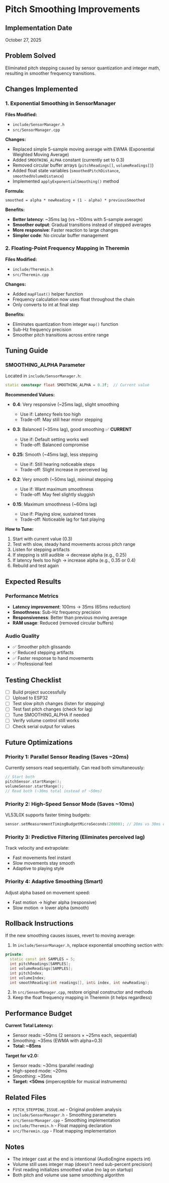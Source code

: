# Pitch Smoothing Improvements

## Implementation Date
October 27, 2025

## Problem Solved
Eliminated pitch stepping caused by sensor quantization and integer math, resulting in smoother frequency transitions.

## Changes Implemented

### 1. Exponential Smoothing in SensorManager
**Files Modified:**
- `include/SensorManager.h`
- `src/SensorManager.cpp`

**Changes:**
- Replaced simple 5-sample moving average with EWMA (Exponential Weighted Moving Average)
- Added `SMOOTHING_ALPHA` constant (currently set to 0.3)
- Removed circular buffer arrays (`pitchReadings[]`, `volumeReadings[]`)
- Added float state variables (`smoothedPitchDistance`, `smoothedVolumeDistance`)
- Implemented `applyExponentialSmoothing()` method

**Formula:**
```
smoothed = alpha * newReading + (1 - alpha) * previousSmoothed
```

**Benefits:**
- **Better latency**: ~35ms lag (vs ~100ms with 5-sample average)
- **Smoother output**: Gradual transitions instead of stepped averages
- **More responsive**: Faster reaction to large changes
- **Simpler code**: No circular buffer management

### 2. Floating-Point Frequency Mapping in Theremin
**Files Modified:**
- `include/Theremin.h`
- `src/Theremin.cpp`

**Changes:**
- Added `mapFloat()` helper function
- Frequency calculation now uses float throughout the chain
- Only converts to int at final step

**Benefits:**
- Eliminates quantization from integer `map()` function
- Sub-Hz frequency precision
- Smoother pitch transitions across entire range

## Tuning Guide

### SMOOTHING_ALPHA Parameter
Located in `include/SensorManager.h`:

```cpp
static constexpr float SMOOTHING_ALPHA = 0.3f;  // Current value
```

**Recommended Values:**
- **0.4**: Very responsive (~25ms lag), slight smoothing
  - Use if: Latency feels too high
  - Trade-off: May still hear minor stepping

- **0.3**: Balanced (~35ms lag), good smoothing ✅ **CURRENT**
  - Use if: Default setting works well
  - Trade-off: Balanced compromise

- **0.25**: Smooth (~45ms lag), less stepping
  - Use if: Still hearing noticeable steps
  - Trade-off: Slight increase in perceived lag

- **0.2**: Very smooth (~50ms lag), minimal stepping
  - Use if: Want maximum smoothness
  - Trade-off: May feel slightly sluggish

- **0.15**: Maximum smoothness (~60ms lag)
  - Use if: Playing slow, sustained tones
  - Trade-off: Noticeable lag for fast playing

**How to Tune:**
1. Start with current value (0.3)
2. Test with slow, steady hand movements across pitch range
3. Listen for stepping artifacts
4. If stepping is still audible → decrease alpha (e.g., 0.25)
5. If latency feels too high → increase alpha (e.g., 0.35 or 0.4)
6. Rebuild and test again

## Expected Results

### Performance Metrics
- **Latency improvement**: 100ms → 35ms (65ms reduction)
- **Smoothness**: Sub-Hz frequency precision
- **Responsiveness**: Better than previous moving average
- **RAM usage**: Reduced (removed circular buffers)

### Audio Quality
- ✅ Smoother pitch glissando
- ✅ Reduced stepping artifacts
- ✅ Faster response to hand movements
- ✅ Professional feel

## Testing Checklist

- [ ] Build project successfully
- [ ] Upload to ESP32
- [ ] Test slow pitch changes (listen for stepping)
- [ ] Test fast pitch changes (check for lag)
- [ ] Tune SMOOTHING_ALPHA if needed
- [ ] Verify volume control still works
- [ ] Check serial output for values

## Future Optimizations

### Priority 1: Parallel Sensor Reading (Saves ~20ms)
Currently sensors read sequentially. Can read both simultaneously:
```cpp
// Start both
pitchSensor.startRange();
volumeSensor.startRange();
// Read both (~30ms total instead of ~50ms)
```

### Priority 2: High-Speed Sensor Mode (Saves ~10ms)
VL53L0X supports faster timing budgets:
```cpp
sensor.setMeasurementTimingBudgetMicroSeconds(20000); // 20ms vs 30ms default
```

### Priority 3: Predictive Filtering (Eliminates perceived lag)
Track velocity and extrapolate:
- Fast movements feel instant
- Slow movements stay smooth
- Adaptive to playing style

### Priority 4: Adaptive Smoothing (Smart)
Adjust alpha based on movement speed:
- Fast motion → higher alpha (responsive)
- Slow motion → lower alpha (smooth)

## Rollback Instructions

If the new smoothing causes issues, revert to moving average:

1. In `include/SensorManager.h`, replace exponential smoothing section with:
```cpp
private:
  static const int SAMPLES = 5;
  int pitchReadings[SAMPLES];
  int volumeReadings[SAMPLES];
  int pitchIndex;
  int volumeIndex;
  int smoothReading(int readings[], int& index, int newReading);
```

2. In `src/SensorManager.cpp`, restore original constructor and methods
3. Keep the float frequency mapping in Theremin (it helps regardless)

## Performance Budget

**Current Total Latency:**
- Sensor reads: ~50ms (2 sensors × ~25ms each, sequential)
- Smoothing: ~35ms (EWMA with alpha=0.3)
- **Total: ~85ms**

**Target for v2.0:**
- Sensor reads: ~30ms (parallel reading)
- High-speed mode: ~20ms
- Smoothing: ~35ms
- **Target: <50ms** (imperceptible for musical instruments)

## Related Files
- `PITCH_STEPPING_ISSUE.md` - Original problem analysis
- `include/SensorManager.h` - Smoothing parameters
- `src/SensorManager.cpp` - Smoothing implementation
- `include/Theremin.h` - Float mapping declaration
- `src/Theremin.cpp` - Float mapping implementation

## Notes
- The integer cast at the end is intentional (AudioEngine expects int)
- Volume still uses integer map (doesn't need sub-percent precision)
- First reading initializes smoothed value (no lag on startup)
- Both pitch and volume use same smoothing algorithm
